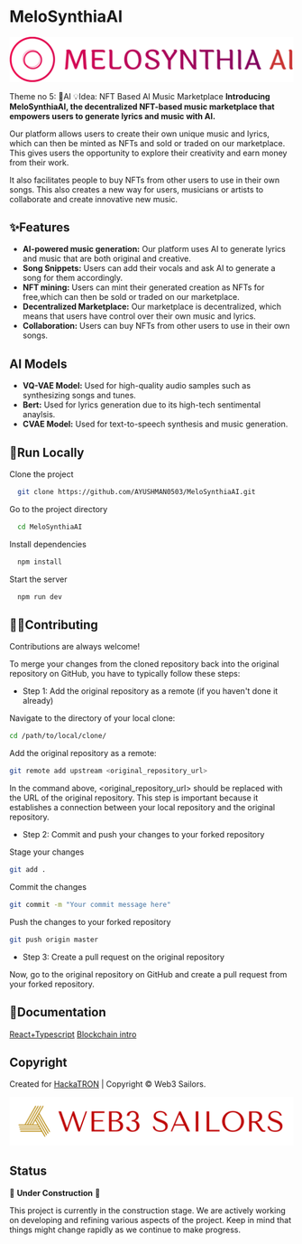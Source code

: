 # MeloSynthiaAI

![Alt text](logo/melosynthia-ai-high-resolution-logo-color-on-transparent-background.png)

Theme no 5: 🤖AI
💡Idea: NFT Based AI Music Marketplace
**Introducing MeloSynthiaAI, the decentralized NFT-based music marketplace that empowers users to generate lyrics and music with AI.**  

Our platform allows users to create their own unique music and lyrics, which can then be minted as NFTs and sold or traded on our marketplace. This gives users the opportunity to explore their creativity and earn money from their work.

It also facilitates people to buy NFTs from other users to use in their own songs. This also creates a new way for users,      musicians or artists to collaborate and create innovative new music.

## ✨Features

- **AI-powered music generation:** Our platform uses AI to generate lyrics and music that are both original and creative.
- **Song Snippets:** Users can add their vocals and ask AI to generate a song for them accordingly.
- **NFT mining:** Users can mint their generated creation as NFTs for free,which can then be sold or traded on our marketplace.
- **Decentralized Marketplace:** Our marketplace is decentralized, which means that users have control over their own music and lyrics.
- **Collaboration:** Users can buy NFTs from other users to use in their own songs.

## AI Models
- **VQ-VAE Model:** Used for high-quality audio samples such as synthesizing songs and tunes.
- **Bert:** Used for lyrics generation due to its high-tech sentimental anaylsis.
- **CVAE Model:** Used for text-to-speech synthesis and music generation.

## 🚀Run Locally

Clone the project

```bash
  git clone https://github.com/AYUSHMAN0503/MeloSynthiaAI.git
```

Go to the project directory

```bash
  cd MeloSynthiaAI
```

Install dependencies

```bash
  npm install
```

Start the server

```bash
  npm run dev
```

## 👨‍💻Contributing

Contributions are always welcome!

To merge your changes from the cloned repository back into the original repository on GitHub, you have to typically follow these steps:

- Step 1: Add the original repository as a remote (if you haven't done it already)

Navigate to the directory of your local clone:

```bash
cd /path/to/local/clone/
```

Add the original repository as a remote:

```bash
git remote add upstream <original_repository_url>
```

In the command above, <original_repository_url> should be replaced with the URL of the original repository. This step is important because it establishes a connection between your local repository and the original repository.

- Step 2: Commit and push your changes to your forked repository

Stage your changes

```bash
git add .
```

Commit the changes

```bash
git commit -m "Your commit message here"
```

Push the changes to your forked repository

```bash
git push origin master
```

- Step 3: Create a pull request on the original repository

Now, go to the original repository on GitHub and create a pull request from your forked repository.

## 📝Documentation

[React+Typescript](https://react-typescript-cheatsheet.netlify.app/)
[Blockchain intro](https://www.ibm.com/topics/blockchain)

## Copyright

Created for [HackaTRON](https://trondao.org/hackatron/) | Copyright © Web3 Sailors.

![Alt text](logo/logo-transparent-png.png)

## Status

🚧 **Under Construction** 🚧

This project is currently in the construction stage. We are actively working on developing and refining various aspects of the project. Keep in mind that things might change rapidly as we continue to make progress.
